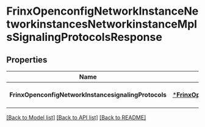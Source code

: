 # FrinxOpenconfigNetworkInstanceNetworkinstancesNetworkinstanceMplsSignalingProtocolsResponse

## Properties
Name | Type | Description | Notes
------------ | ------------- | ------------- | -------------
**FrinxOpenconfigNetworkInstancesignalingProtocols** | [***FrinxOpenconfigNetworkInstanceNetworkinstancesNetworkinstanceMplsSignalingProtocols**](frinx.openconfig.network.instance.networkinstances.networkinstance.mpls.SignalingProtocols.md) |  | [optional] [default to null]

[[Back to Model list]](../README.md#documentation-for-models) [[Back to API list]](../README.md#documentation-for-api-endpoints) [[Back to README]](../README.md)


